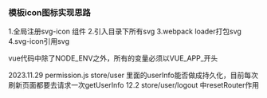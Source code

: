 ### 模板icon图标实现思路
1.全局注册svg-icon 组件
2.引入目录下所有svg
3.webpack loader打包svg
4.svg-icon引用svg

vue代码中除了NODE_ENV之外，所有的变量必须以VUE_APP_开头

2023.11.29 
permission.js store/user 里面的userInfo能否做成持久化，目前每次刷新页面都要去请求一次getUserInfo
12.2
store/user/logout 中resetRouter作用